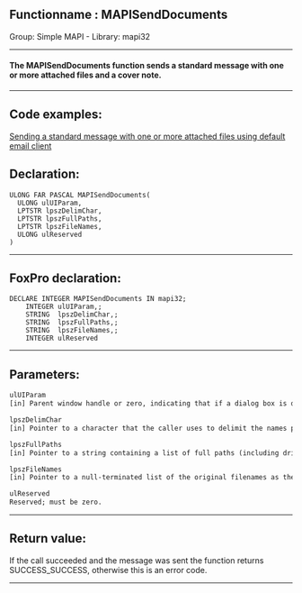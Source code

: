 <link rel="stylesheet" type="text/css" href="../../css/win32api.css">  
<link rel="stylesheet" href="https://cdnjs.cloudflare.com/ajax/libs/font-awesome/4.7.0/css/font-awesome.min.css">

## Functionname : MAPISendDocuments
Group: Simple MAPI - Library: mapi32    
***  


#### The MAPISendDocuments function sends a standard message with one or more attached files and a cover note. 
***  


## Code examples:
[Sending a standard message with one or more attached files using default email client](../../samples/sample_273.md)  

## Declaration:
```foxpro  
ULONG FAR PASCAL MAPISendDocuments(
  ULONG ulUIParam,
  LPTSTR lpszDelimChar,
  LPTSTR lpszFullPaths,
  LPTSTR lpszFileNames,
  ULONG ulReserved
)  
```  
***  


## FoxPro declaration:
```foxpro  
DECLARE INTEGER MAPISendDocuments IN mapi32;
	INTEGER ulUIParam,;
	STRING  lpszDelimChar,;
	STRING  lpszFullPaths,;
	STRING  lpszFileNames,;
	INTEGER ulReserved  
```  
***  


## Parameters:
```txt  
ulUIParam
[in] Parent window handle or zero, indicating that if a dialog box is displayed, it is application modal.

lpszDelimChar
[in] Pointer to a character that the caller uses to delimit the names pointed to by the lpszFullPaths and lpszFileNames parameters.

lpszFullPaths
[in] Pointer to a string containing a list of full paths (including drive letters) to attachment files.

lpszFileNames
[in] Pointer to a null-terminated list of the original filenames as they should appear in the message.

ulReserved
Reserved; must be zero.  
```  
***  


## Return value:
If the call succeeded and the message was sent the function returns SUCCESS_SUCCESS, otherwise this is an error code.  
***  

